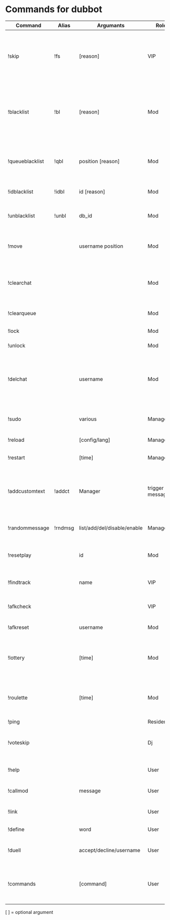 # Commands for dubbot

|Command|Alias|Argumants|Role|Description|
|----|----|----|----|----|
|!skip|!fs|[reason]|VIP|Skips the current song and send reason when defined. Reasons can be defined in config.js|
|!blacklist|!bl|[reason]|Mod|Skips the current song and adds the song to the blacklist. Reason is optianal and can be any string|
|!queueblacklist|!qbl|position [reason]|Mod|Adds the track at the given position to the blacklist and removes it|
|!idblacklist|!idbl|id [reason]|Mod|Adds the given song to the blacklist|
|!unblacklist|!unbl|db_id|Mod|Removes the given song from the blacklist|
|!move||username position|Mod|Moves the specified user to the specified position|
|!clearchat|||Mod|Deletes last 512 messages sinc bot joined the room|
|!clearqueue|||Mod|Locks and clears the queue|
|!lock|||Mod|Locks the queue|
|!unlock|||Mod|Unlocks the queue|
|!delchat||username|Mod|Deletes all messages from specified user in the last 512 messages since bot joined|
|!sudo||various|Manager|Let the bot send your arguments in chat|
|!reload||[config/lang]|Manager|Reloads config/langfile|
|!restart||[time]|Manager|Restarts the bot (requires pm2)|
|!addcustomtext|!addct|Manager|trigger message|Adds a custom chat command which is triggers when .trigger is send in chat|
|!randommessage|!rndmsg|list/add/del/disable/enable|Manager|Edits random messages sent all 2-10 Minutes|
|!resetplay||id|Mod|Resets the last play for the given song|
|!findtrack||name|VIP|Searches the databse for the given songname|
|!afkcheck| | |VIP|Lists all afks in the community|
|!afkreset||username|Mod|Resets AFK-time for the given user|
|!lottery| |[time]|Mod|Starts a lottery with the given time in minutes. Time defaults to 2 minutes|
|!roulette| |[time]|Mod|Starts a roulette with the given time in minutes. Time defaults to 2 minutes|
|!ping| | |ResidengDj|Pong!|
|!voteskip| | |Dj|Votes for skip, only usable when to low mods in the room|
|!help| | |User|Mentions all mods in the room|
|!callmod||message|User|Informs a mod to join the room|
|!link| | |User|Sends a link to the current song|
|!define| |word|User|Defines the given word|
|!duell| |accept/decline/username|User|Accepts a duell, declines a duell or starts one|
|!commands| |[command]|User|Lists unhidden commands and provides their description|


[  ] = optional argument
